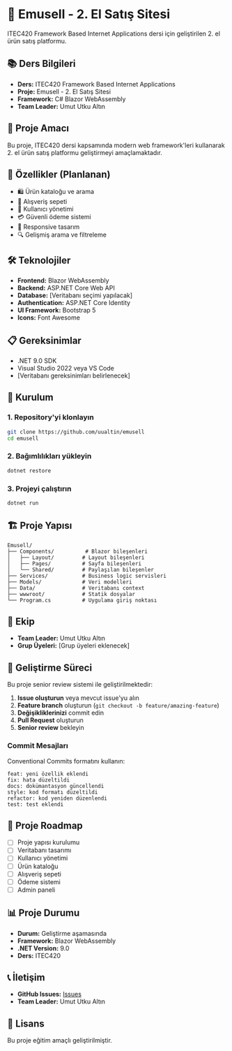 # 🛒 Emusell - 2. El Satış Sitesi

ITEC420 Framework Based Internet Applications dersi için geliştirilen 2. el ürün satış platformu.

## 📚 Ders Bilgileri

- **Ders:** ITEC420 Framework Based Internet Applications
- **Proje:** Emusell - 2. El Satış Sitesi
- **Framework:** C# Blazor WebAssembly
- **Team Leader:** Umut Utku Altın

## 🎯 Proje Amacı

Bu proje, ITEC420 dersi kapsamında modern web framework'leri kullanarak 2. el ürün satış platformu geliştirmeyi amaçlamaktadır.

## 🚀 Özellikler (Planlanan)

- 🛍️ Ürün kataloğu ve arama
- 🛒 Alışveriş sepeti
- 👤 Kullanıcı yönetimi
- 💳 Güvenli ödeme sistemi
- 📱 Responsive tasarım
- 🔍 Gelişmiş arama ve filtreleme

## 🛠️ Teknolojiler

- **Frontend:** Blazor WebAssembly
- **Backend:** ASP.NET Core Web API
- **Database:** [Veritabanı seçimi yapılacak]
- **Authentication:** ASP.NET Core Identity
- **UI Framework:** Bootstrap 5
- **Icons:** Font Awesome

## 📋 Gereksinimlar

- .NET 9.0 SDK
- Visual Studio 2022 veya VS Code
- [Veritabanı gereksinimları belirlenecek]

## 🚀 Kurulum

### 1. Repository'yi klonlayın
```bash
git clone https://github.com/uualtin/emusell
cd emusell
```

### 2. Bağımlılıkları yükleyin
```bash
dotnet restore
```

### 3. Projeyi çalıştırın
```bash
dotnet run
```

## 🏗️ Proje Yapısı

```
Emusell/
├── Components/          # Blazor bileşenleri
│   ├── Layout/         # Layout bileşenleri
│   ├── Pages/          # Sayfa bileşenleri
│   └── Shared/         # Paylaşılan bileşenler
├── Services/           # Business logic servisleri
├── Models/             # Veri modelleri
├── Data/               # Veritabanı context
├── wwwroot/            # Statik dosyalar
└── Program.cs          # Uygulama giriş noktası
```

## 👥 Ekip

- **Team Leader:** Umut Utku Altın
- **Grup Üyeleri:** [Grup üyeleri eklenecek]

## 📝 Geliştirme Süreci

Bu proje senior review sistemi ile geliştirilmektedir:

1. **Issue oluşturun** veya mevcut issue'yu alın
2. **Feature branch** oluşturun (`git checkout -b feature/amazing-feature`)
3. **Değişikliklerinizi** commit edin
4. **Pull Request** oluşturun
5. **Senior review** bekleyin

### Commit Mesajları

Conventional Commits formatını kullanın:

```
feat: yeni özellik eklendi
fix: hata düzeltildi
docs: dokümantasyon güncellendi
style: kod formatı düzeltildi
refactor: kod yeniden düzenlendi
test: test eklendi
```

## 🎯 Proje Roadmap

- [ ] Proje yapısı kurulumu
- [ ] Veritabanı tasarımı
- [ ] Kullanıcı yönetimi
- [ ] Ürün kataloğu
- [ ] Alışveriş sepeti
- [ ] Ödeme sistemi
- [ ] Admin paneli

## 📊 Proje Durumu

- **Durum:** Geliştirme aşamasında
- **Framework:** Blazor WebAssembly
- **.NET Version:** 9.0
- **Ders:** ITEC420

## 📞 İletişim

- **GitHub Issues:** [Issues](https://github.com/[username]/emusell/issues)
- **Team Leader:** Umut Utku Altın

## 📝 Lisans

Bu proje eğitim amaçlı geliştirilmiştir.